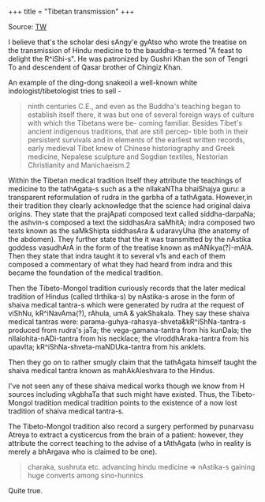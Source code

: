 +++
title = "Tibetan transmission"
+++

Source: [TW](https://unrollthread.com/t/1096890910212870149/)

I believe that's the scholar desi sAngy'e gyAtso who wrote the treatise on the transmission of Hindu medicine to the bauddha-s termed "A feast to delight the R^iShi-s". He was patronized by Gushri Khan the son of Tengri To and descendent of Qasar brother of Chingiz Khan.

An example of the ding-dong snakeoil a well-known white indologist/tibetologist tries to sell -

> ninth centuries C.E., and even as the Buddha's teaching began to establish itself there, it was but one of several foreign ways of culture with which the Tibetans were be- coming familiar. Besides Tibet's ancient indigenous traditions, that are still percep- tible both in their persistent survivals and in elements of the earliest written records, early medieval Tibet knew of Chinese historiography and Greek medicine, Nepalese sculpture and Sogdian textiles, Nestorian Christianity and Manichaeism.2 

Within the Tibetan medical tradition itself they attribute the teachings of medicine to the tathAgata-s such as a the nIlakaNTha bhaiShajya guru: a transparent reformulation of rudra in the garbha of a tathAgata. However,in their tradition they clearly acknowledge that the science had original daiva origins. They state that the prajApati composed text called siddha-darpaNa; the ashvin-s composed a text the siddhasAra saMhitA; indra composed two texts known as the saMkShipta siddhasAra & udaravyUha (the anatomy of the abdomen). They further state that the it was transmitted by the nAstika goddess vasudhArA in the form of the treatise known as mANikya(?)-mAlA. Then they state that indra taught it to several v1s and each of them composed a commentary of what they had heard from indra and this became the foundation of the medical tradition. 

Then the Tibeto-Mongol tradition curiously records that the later medical tradition of Hindus (called tIrthika-s) by nAstika-s arose in the form of shaiva medical tantra-s which were generated by rudra at the request of viShNu, kR^iNavAma(?), rAhula, umA & yakShakala. They say these shaiva medical tantras were: parama-guhya-rahasya-shveta&kR^iShNa-tantra-s produced from rudra's jaTa; the vega-gamana-tantra from his kunDala; the nIlalohita-nADi-tantra from his necklace; the vIroddhAraka-tantra from his upavIta; kR^iShNa-shveta-maNDUka-tantra from his anklets. 

Then they go on to rather smugly claim that the tathAgata himself taught the shaiva medical tantra known as mahAkAleshvara to the Hindus. 

I've not seen any of these shaiva medical works though we know from H sources including vAgbhaTa that such might have existed. Thus, the Tibeto-Mongol tradition medical tradition points to the existence of a now lost tradition of shaiva medical tantra-s.

The Tibeto-Mongol tradition also record a surgery performed by punarvasu Atreya to extract a cysticercus from the brain of a patient: however, they attribute the correct teaching to the advise of a tAthAgata (who in reality is merely a bhArgava who is claimed to be one).

> charaka, sushruta etc. advancing hindu medicine => nAstika-s gaining huge converts among sino-hunnics

Quite true.